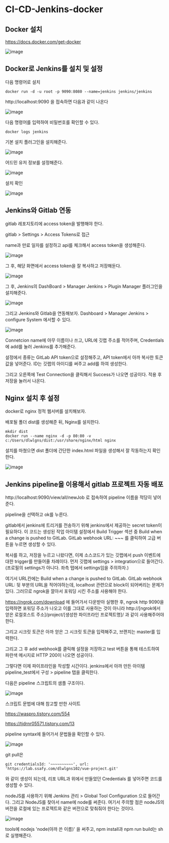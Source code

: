 # CI-CD-Jenkins-docker

## Docker 설치
https://docs.docker.com/get-docker

![image](https://user-images.githubusercontent.com/50227342/124048104-8cd5e900-da50-11eb-8d3e-775217c1668c.png)

## Docker로 Jenkins를 설치 및 설정
다음 명령어로 설치
```
docker run -d -u root -p 9090:8080 --name=jenkins jenkins/jenkins
```
http://localhost:9090 을 접속하면 다음과 같이 나온다

![image](https://user-images.githubusercontent.com/50227342/124048425-4b920900-da51-11eb-94c0-951192f6a8e6.png)

다음 명령어를 입력하여 비밀번호를 확인할 수 있다.
```
docker logs jenkins
```
기본 설치 플러그인을 설치해준다.

![image](https://user-images.githubusercontent.com/50227342/124048593-a1ff4780-da51-11eb-86bd-90de094974f6.png)

어드민 유저 정보를 설정해준다.

![image](https://user-images.githubusercontent.com/50227342/124049234-fce56e80-da52-11eb-9b3e-763e2ba6d5f8.png)

설치 확인

![image](https://user-images.githubusercontent.com/50227342/124049341-3322ee00-da53-11eb-94df-88b8f525d02c.png)

## Jenkins와 Gitlab 연동

gitlab 레포지토리에 access token을 발행해야 한다.

gitlab > Settings > Access Tokens로 접근

name과 만료 일자를 설정하고 api를 체크해서 access token을 생성해준다.

![image](https://user-images.githubusercontent.com/50227342/124051123-d9242780-da56-11eb-9329-74e32be0bdb2.png)

그 후, 해당 화면에서 access token을 잘 복사하고 저장해둔다.

![image](https://user-images.githubusercontent.com/50227342/124051171-f658f600-da56-11eb-912e-ee201563ea3c.png)

그 후, Jenkins의 DashBoard > Manager Jenkins > Plugin Manager 플러그인을 설치해준다.

![image](https://user-images.githubusercontent.com/50227342/124052819-1dfd8d80-da5a-11eb-811f-ed6e10448176.png)

그리고 Jenkins와 Gitlab을 연동해보자. Dashboard > Manager Jenkins > configure System 에서할 수 있다.

![image](https://user-images.githubusercontent.com/50227342/124056691-25746500-da61-11eb-967c-3dc241d8872a.png)

Connetcion name에 아무 이름이나 쓰고, URL에 깃랩 주소를 적어주며, Credentials에 add를 눌러 Jenkins를 추가해준다.

설정에서 종류는 GitLab API token으로 설정해주고, API token에서 아까 복사한 토큰 값을 넣어준다. ID는 깃랩의 아이디를 써주고 add를 하여 생성한다.

그리고 오른쪽에 Test Connection을 클릭해서 Success가 나오면 성공이다. 적용 후 저장을 눌러서 나온다.

## Nginx 설치 후 설정

docker로 nginx 정적 웹서버를 설치해보자.

배포될 폴더 dist를 생성해준 뒤, Nginx를 설치한다.
```
mkdir dist
docker run --name nginx -d -p 80:80 -v c:/Users/dlwlgns/dist:/usr/share/nginx/html nginx
```
설치를 마쳤으면 dist 폴더에 간단한 index.html 파일을 생성해서 잘 작동하는지 확인한다.

![image](https://user-images.githubusercontent.com/50227342/124064734-54460780-da70-11eb-9a08-79eea957ddde.png)

## Jenkins pipeline을 이용해서 gitlab 프로젝트 자동 배포

http://localhost:9090/view/all/newJob 로 접속하여 pipeline 이름을 적당히 넣어준다.

pipeline을 선택하고 ok를 누른다.

gitlab에서 jenkins에 트리거를 전송하기 위해 jenkins에서 제공하는 secret token이 필요하다. 이 코드는 생성된 작업 아이템 설정에서 Build Trigger 섹션 중 Build when a change is pushed to GitLab. GitLab webhook URL: ~~~ 를 클릭하여 고급 버튼을 누르면 생성할 수 있다.

복사를 하고, 저장을 누르고 나왔다면, 이제 소스코드가 있는 깃랩에서 push 이벤트에 대한 trigger를 만들어줄 차례이다. 먼저 깃랩에 settings > integration으로 들어간다.(프로필의 settings가 아니다. 좌측 탭에서 settings임을 주의하자.)

여기서 URL칸에는  Build when a change is pushed to GitLab. GitLab webhook URL: 뒷 부분의 URL을 적어야하는데, localhost 관련으로 block이 되어버리는 문제가 있다. 그러므로 ngrok을 깔아서 포워딩 시킨 주소를 사용해야 한다.

https://ngrok.com/download 에 들어가서 다운받아 실행한 후, ngrok http 9090을 입력하면 포워딩 주소가 나오고 이를 그대로 사용하는 것이 아니라 http://[ngrok에서 얻은 로컬호스트 주소]/project/[생성한 파이프라인 프로젝트명]/ 과 같이 사용해주어야 한다.

그리고 시크릿 토큰은 아까 얻은 그 시크릿 토큰을 입력해주고, 브랜치는 master를 입력한다.

그리고 그 후 add webhook를 클릭해 설정을 저장하고 test 버튼을 통해 테스트하여 파란색 메시지로 HTTP 200이 나오면 성공이다.

그렇다면 이제 파이프라인을 작성할 시간이다. jenkins에서 아까 만든 아이템 pipeline_test에서 구성 > pipeline 탭을 클릭한다.

다음은 pipeline 스크립트의 샘플 구조이다.

![image](https://user-images.githubusercontent.com/50227342/124072174-624d5580-da7b-11eb-8b6b-2876b1f7e518.png)

스크립트 문법에 대해 참고할 만한 사이트

https://waspro.tistory.com/554

https://tjdrnr05571.tistory.com/13

pipeline syntax에 들어가서 문법들을 확인할 수 있다.

![image](https://user-images.githubusercontent.com/50227342/124086432-0212df80-da8c-11eb-8a57-61496a65c2ee.png)

git pull은 
```
git credentialsId: '~~~~~~~~~~', url: 'https://lab.ssafy.com/dlwlgns102/vue-project.git'
```
와 같이 생성이 되는데, 리포 URL과 위에서 만들었던 Credentials 를 넣어주면 코드를 생성할 수 있다.

nodeJS를 사용하기 위해 Jenkins 관리 > Global Tool Configuration 으로 들어간다. 그리고 NodeJS를 찾아서 name에 node를 써준다. 여기서 주의할 점은 nodeJS의 버전을 로컬에 있는 프로젝트와 같은 버전으로 맞춰줘야 한다는 것이다.

![image](https://user-images.githubusercontent.com/50227342/124086943-7f3e5480-da8c-11eb-8a66-f88736adae35.png)

tools에 nodejs 'node(아까 쓴 이름)' 을 써주고, npm install과 npm run build는 sh로 실행해준다.










